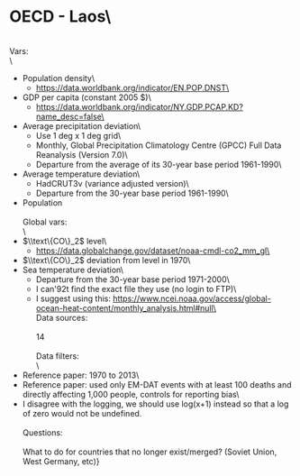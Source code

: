 # OECD - Laos\
\
Vars:\
\
- Population density\
    - https://data.worldbank.org/indicator/EN.POP.DNST\
- GDP per capita (constant 2005 $)\
    - https://data.worldbank.org/indicator/NY.GDP.PCAP.KD?name_desc=false\
- Average precipitation deviation\
    - Use 1 deg x 1 deg grid\
    - Monthly,  Global Precipitation Climatology Centre (GPCC) Full Data Reanalysis (Version 7.0)\
    - Departure from the average of its 30-year base period 1961-1990\
- Average temperature deviation\
    - HadCRUT3v (variance adjusted version)\
    - Departure from the 30-year base period 1961-1990\
- Population\
\
Global vars:\
\
- $\\text\{CO\}_2$ level\
    - https://data.globalchange.gov/dataset/noaa-cmdl-co2_mm_gl\
- $\\text\{CO\}_2$ deviation from level in 1970\
- Sea temperature deviation\
    - Departure from the 30-year base period 1971-2000\
    - I can\'92t find the exact file they use (no login to FTP)\
    - I suggest using this: https://www.ncei.noaa.gov/access/global-ocean-heat-content/monthly_analysis.html#null\
\
Data sources:\
\
14\
\
Data filters:\
\
- Reference paper: 1970 to 2013\
- Reference paper: used only EM-DAT events with at least 100 deaths and directly affecting 1,000 people, controls for reporting bias\
- I disagree with the logging, we should use log(x+1) instead so that a log of zero would not be undefined.\
\
Questions:\
\
What to do for countries that no longer exist/merged? (Soviet Union, West Germany, etc)}